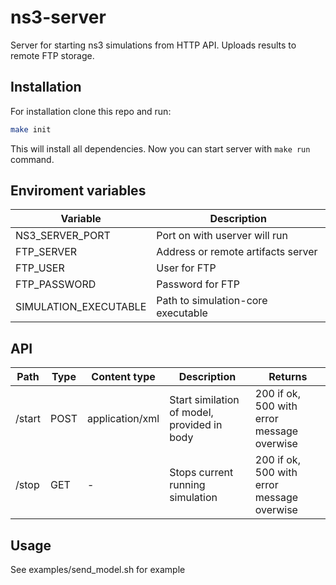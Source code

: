 # ns3-server
Server for starting ns3 simulations from HTTP API. Uploads results to remote FTP storage.

## Installation
For installation clone this repo and run:
```bash
make init
```
This will install all dependencies. Now you can start server with `make run` command.

## Enviroment variables
| Variable              | Description                         |
|-----------------------|-------------------------------------|
| NS3_SERVER_PORT       | Port on with userver will run       |
| FTP_SERVER            | Address or remote artifacts server  |
| FTP_USER              | User for FTP                        |
| FTP_PASSWORD          | Password for FTP                    |
| SIMULATION_EXECUTABLE | Path to simulation-core executable  |


## API
| Path    | Type  | Content type    | Description                                 | Returns                                    |
|---------|-------|-----------------|---------------------------------------------|--------------------------------------------|
| /start  | POST  | application/xml | Start similation of model, provided in body | 200 if ok, 500 with error message overwise |
| /stop   | GET   | -               | Stops current running simulation            | 200 if ok, 500 with error message overwise |

## Usage
See examples/send_model.sh for example
